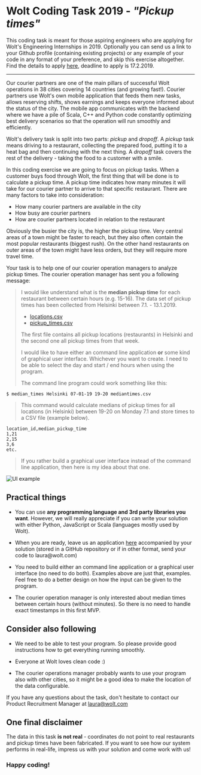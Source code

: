# Wolt Coding Task 2019 - *"Pickup times"*

This coding task is meant for those aspiring engineers who are applying
for Wolt's Engineering Internships in 2019. Optionally you can send us a
link to your Github profile (containing existing projects) or any
example of your code in any format of your preference, and skip this
exercise altogether. Find the details to apply
[here](https://jobs.lever.co/wolt/527274e5-f0ab-4ed7-842b-5c61cb137529),
deadline to apply is 17.2.2019.

---

Our courier partners are one of the main pillars of successful Wolt
operations in 38 cities covering 14 countries (and growing fast!).
Courier partners use Wolt's own mobile application that feeds them new
tasks, allows reserving shifts, shows earnings and keeps everyone
informed about the status of the city. The mobile app communicates with
the backend where we have a pile of Scala, C++ and Python code
constantly optimizing best delivery scenarios so that the operation will
run smoothly and efficiently.

Wolt's delivery task is split into two parts: *pickup* and *dropoff*. A
*pickup* task means driving to a restaurant, collecting the prepared
food, putting it to a heat bag and then continuing with the next thing.
A *dropoff* task covers the rest of the delivery - taking the food to a
customer with a smile.

In this coding exercise we are going to focus on pickup tasks. When a
customer buys food through Wolt, the first thing that will be done is to
calculate a pickup time. A pickup time indicates how many minutes it
will take for our courier partner to arrive to that specific restaurant.
There are many factors to take into consideration:

-   How many courier partners are available in the city
-   How busy are courier partners
-   How are courier partners located in relation to the restaurant

Obviously the busier the city is, the higher the pickup time. Very
central areas of a town might be faster to reach, but they also often
contain the most popular restaurants (biggest rush). On the other hand
restaurants on outer areas of the town might have less orders, but they
will require more travel time.

Your task is to help one of our courier operation managers to analyze
pickup times. The courier operation manager has sent you a following
message:

>I would like understand what is the **median pickup time** for each
>restaurant between certain hours (e.g. 15-16). The data set of
>pickup times has been collected from Helsinki between 7.1. -
>13.1.2019.
>
>- [locations.csv](http://summer2019.wolt.com/Helsinki/locations.csv)
>- [pickup_times.csv](http://summer2019.wolt.com/Helsinki/pickup_times.csv)
>
>The first file contains all pickup locations (restaurants) in Helsinki 
>and the second one all pickup times from that week.
>
>I would like to have either an command line application **or** some
>kind of graphical user interface. Whichever you want to create. I need to be 
>able to select the day and start / end hours when
>using the program.
>
>The command line program could work something like this:
>
`$ median_times Helsinki 07-01-19 19-20 mediantimes.csv`
>This command would calculate medians of pickup times for all locations
(in Helsinki) between 19-20 on Monday 7.1 and store times to a CSV
file (example below).
>
```
location_id,median_pickup_time
1,21
2,15
3,6
etc.
```
>
>If you rather build a graphical user interface instead of the command
line application, then here is my idea about that one.

![UI example](http://summer2019.wolt.com/helsinkimap.png "Pickup times UI example")

## Practical things

-   You can use **any programming language and 3rd party libraries you
    want**. However, we will really appreciate if you can write your
    solution with either Python, JavaScript or Scala (languages mostly
    used by Wolt).
    
-   When you are ready, leave us an application
    [here](https://jobs.lever.co/wolt/527274e5-f0ab-4ed7-842b-5c61cb137529)
    accompanied by your solution (stored in a GitHub repository or if
    in other format, send your code to laura\@wolt.com)
    
-   You need to build either an command line application or a graphical
    user interface (no need to do both). Examples above are just that,
    examples. Feel free to do a better design on how the input can be
    given to the program.
    
-   The courier operation manager is only interested about median times
    between certain hours (without minutes). So there is no need to
    handle exact timestamps in this first MVP.

## Consider also following

-   We need to be able to test your program. So please provide good
    instructions how to get everything running smoothly.
    
-   Everyone at Wolt loves clean code :)

-   The courier operations manager probably wants to use your program
    also with other cities, so it might be a good idea to make the
    location of the data configurable.

If you have any questions about the task, don't hesitate to contact our
Product Recruitment Manager at <laura@wolt.com>

## One final disclaimer

The data in this task **is not real** - coordinates do not point to real
restaurants and pickup times have been fabricated. If you want to see
how our system performs in real-life, impress us with your solution and
come work with us!

### Happy coding!
